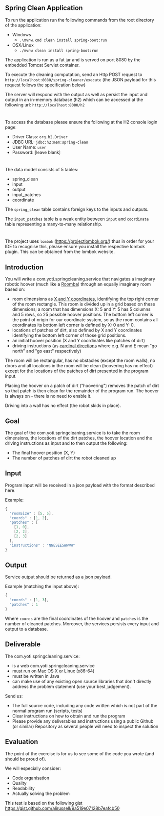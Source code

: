 ## Spring Clean Application
To run the application run the following commands from the root directory of the application:

- Windows
    * `.\mvnw.cmd clean install spring-boot:run`
- OSX/Linux
    * `./mvnw clean install spring-boot:run`

The application is run as a fat jar and is served on port 8080 by the embedded Tomcat Servlet container.

To execute the cleaning computation, send an Http POST request to `http://localhost:8080/spring-cleaner/execute` (the JSON payload for this request follows the specification below)

The server will respond with the output as well as persist the input and output in an in-memory database (h2) which can be accessed at the following url: `http://localhost:8080/h2`
#

To access the database please ensure the following at the H2 console login page:
* Driver Class: `org.h2.Driver`
* JDBC URL: `jdbc:h2:mem:spring-clean`
* User Name: `user`
* Password: [leave blank]

#

The data model consists of 5 tables:
  * spring_clean
  * input
  * output
  * input_patches
  * coordinate
  
The `spring_clean` table contains foreign keys to the inputs and outputs.

The `input_patches` table is a weak entity between `input` and `coordinate` table representing a many-to-many relationship.

#
The project uses `lombok` (https://projectlombok.org/) thus in order for your IDE to recognise this, please ensure you install the respective lombok plugin. This can be obtained from the lombok website.
## Introduction

You will write a com.yoti.springcleaning.service that navigates a imaginary robotic hoover (much like a [Roomba](https://en.wikipedia.org/wiki/Roomba)) through an equally imaginary room based on:

* room dimensions as [X and Y coordinates](https://en.wikipedia.org/wiki/Cartesian_coordinate_system), identifying the top right corner of the room rectangle. This room is divided up in a grid based on these dimensions; a room that has dimensions X: 5 and Y: 5 has 5 columns and 5 rows, so 25 possible hoover positions. The bottom left corner is the point of origin for our coordinate system, so as the room contains all coordinates its bottom left corner is defined by X: 0 and Y: 0.
* locations of patches of dirt, also defined by X and Y coordinates identifying the bottom left corner of those grid positions.
* an initial hoover position (X and Y coordinates like patches of dirt)
* driving instructions (as [cardinal directions](https://en.wikipedia.org/wiki/Cardinal_direction) where e.g. N and E mean "go north" and "go east" respectively) 

The room will be rectangular, has no obstacles (except the room walls), no doors and all locations in the room will be clean (hoovering has no effect) except for the locations of the patches of dirt presented in the program input.

Placing the hoover on a patch of dirt ("hoovering") removes the patch of dirt so that patch is then clean for the remainder of the program run. The hoover is always on - there is no need to enable it.

Driving into a wall has no effect (the robot skids in place).

## Goal

The goal of the com.yoti.springcleaning.service is to take the room dimensions, the locations of the dirt patches, the hoover location and the driving instructions as input and to then output the following:

* The final hoover position (X, Y)
* The number of patches of dirt the robot cleaned up

## Input

Program input will be received in a json payload with the format described here.

Example:

```javascript
{
  "roomSize" : [5, 5],
  "coords" : [1, 2],
  "patches" : [
    [1, 0],
    [2, 2],
    [2, 3]
  ],
  "instructions" : "NNESEESWNWW"
}
```

## Output

Service output should be returned as a json payload.

Example (matching the input above):

```javascript
{
  "coords" : [1, 3],
  "patches" : 1
}
```
Where `coords` are the final coordinates of the hoover and `patches` is the number of cleaned patches.
Moreover, the services persists every input and output to a database.

## Deliverable

The com.yoti.springcleaning.service:

* is a web com.yoti.springcleaning.service
* must run on Mac OS X or Linux (x86-64) 
* must be written in Java
* can make use of any existing open source libraries that don't directly address the problem statement (use your best judgement).

Send us:

* The full source code, including any code written which is not part of the normal program run (scripts, tests)
* Clear instructions on how to obtain and run the program
* Please provide any deliverables and instructions using a public Github (or similar) Repository as several people will need to inspect the solution

## Evaluation

The point of the exercise is for us to see some of the code you wrote (and should be proud of). 

We will especially consider:

* Code organisation
* Quality
* Readability
* Actually solving the problem


This test is based on the following gist https://gist.github.com/alirussell/9a519e07128b7eafcb50
